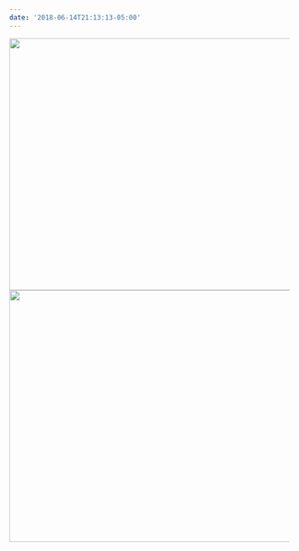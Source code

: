 ```yaml
---
date: '2018-06-14T21:13:13-05:00'
---
```



<img src="uploads/2018/fa868bb540.jpg" width="600" height="452" /><img src="uploads/2018/1323a6d7c0.jpg" width="600" height="452" />
